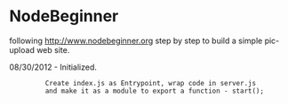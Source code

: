 NodeBeginner
============

following http://www.nodebeginner.org step by step to build a simple pic-upload web site.

08/30/2012 - Initialized.

             Create index.js as Entrypoint, wrap code in server.js 
             and make it as a module to export a function - start();
